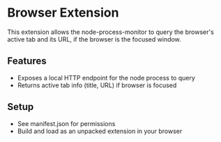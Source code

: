 # Browser Extension

This extension allows the node-process-monitor to query the browser's active tab and its URL, if the browser is the focused window.

## Features
- Exposes a local HTTP endpoint for the node process to query
- Returns active tab info (title, URL) if browser is focused

## Setup
- See manifest.json for permissions
- Build and load as an unpacked extension in your browser
